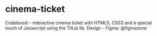 # cinema-ticket
Codeboost - interactive cinema ticket with HTML5, CSS3 and a special touch of Javascript using the TiltJs lib.
Design - Figma: @figmazone
